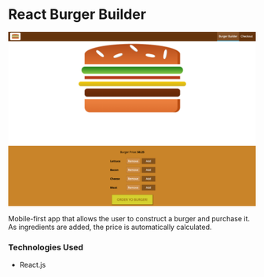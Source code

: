 # React Burger Builder

![Burger-Builder](./src/assets/images/burger-builder.png)

Mobile-first app that allows the user to construct a burger and purchase it. As ingredients are added, the price is automatically calculated.

### Technologies Used
* React.js